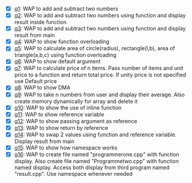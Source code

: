 
- [x] [q1](q1.cpp): WAP to add and subtract two numbers
- [x] [q2](q2.cpp): WAP to add and subtract two numbers using function and display result inside function
- [x] [q3](q3.cpp): WAP to add and subtract two numbers using function and display result from main
- [x] [q4](q4.cpp): WAP to show function overloading
- [x] [q5](q5.cpp): WAP to calculate area of circle(radius), rectangle(l,b), area of triangle(a,b,c) using function overloading
- [x] [q6](q6.cpp): WAP to show default argument
- [x] [q7](q7.cpp): WAP to calculate price of n items. Pass number of items and unit price to a function and return total price. If unity price is not specified use Default price
- [x] [q8](q8.cpp): WAP to show DMA
- [x] [q9](q9.cpp): WAP to take n numbers from user and display their average. Also create memory dynamically for array and delete it
- [x] [q10](q10.cpp): WAP to show the use of inline function
- [x] [q11](q11.cpp): WAP to show reference variable
- [x] [q12](q12.cpp): WAP to show passing argument as reference
- [x] [q13](q13.cpp): WAP to show return by reference
- [x] [q14](q14.cpp): WAP to swap 2 values using function and reference variable. Display result from main
- [x] [q15](q15.cpp): WAP to show how namespace works
- [x] [q16](q16.cpp): WAP to create file named "programmerone.cpp" with function display. Also create file named "Programmetwo.cpp" with function named display. Access both display from third program named "result.cpp". Use namespace whenever needed